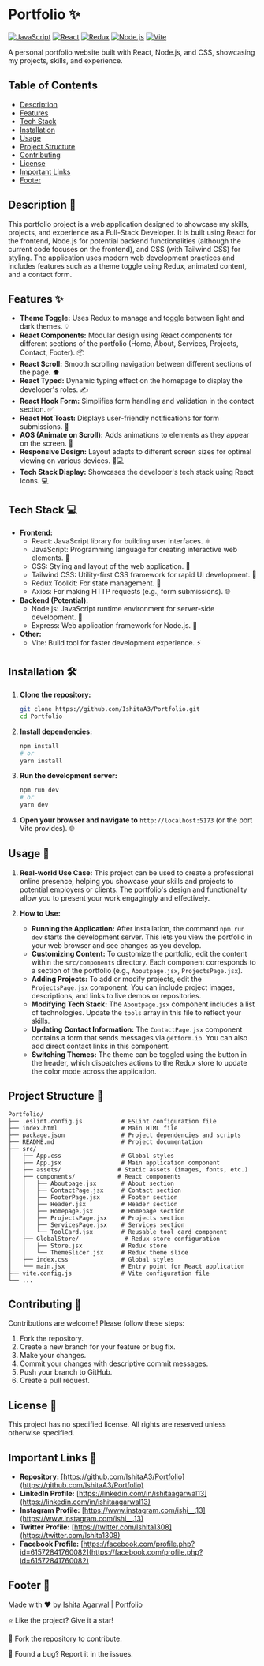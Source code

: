 # Portfolio ✨

[![JavaScript](https://img.shields.io/badge/JavaScript-F7DF1E?style=for-the-badge&logo=javascript&logoColor=black)]()
[![React](https://img.shields.io/badge/React-20232A?style=for-the-badge&logo=react&logoColor=61DAFB)]()
[![Redux](https://img.shields.io/badge/Redux-593D88?style=for-the-badge&logo=redux&logoColor=white)]()
[![Node.js](https://img.shields.io/badge/Node.js-339933?style=for-the-badge&logo=node.js&logoColor=white)]()
[![Vite](https://img.shields.io/badge/Vite-B73BFE?style=for-the-badge&logo=vite&logoColor=FF4949)]()

A personal portfolio website built with React, Node.js, and CSS, showcasing my projects, skills, and experience.

## Table of Contents

- [Description](#description)
- [Features](#features)
- [Tech Stack](#tech-stack)
- [Installation](#installation)
- [Usage](#usage)
- [Project Structure](#project-structure)
- [Contributing](#contributing)
- [License](#license)
- [Important Links](#important-links)
- [Footer](#footer)

## Description 📝

This portfolio project is a web application designed to showcase my skills, projects, and experience as a Full-Stack Developer. It is built using React for the frontend, Node.js for potential backend functionalities (although the current code focuses on the frontend), and CSS (with Tailwind CSS) for styling. The application uses modern web development practices and includes features such as a theme toggle using Redux, animated content, and a contact form.

## Features ✨

- **Theme Toggle:** Uses Redux to manage and toggle between light and dark themes. 💡
- **React Components:** Modular design using React components for different sections of the portfolio (Home, About, Services, Projects, Contact, Footer). 📦
- **React Scroll:** Smooth scrolling navigation between different sections of the page. ⬆️
- **React Typed:** Dynamic typing effect on the homepage to display the developer's roles. ✍️
- **React Hook Form:** Simplifies form handling and validation in the contact section. ✅
- **React Hot Toast:** Displays user-friendly notifications for form submissions. 🍞
- **AOS (Animate on Scroll):** Adds animations to elements as they appear on the screen. 🚀
- **Responsive Design:** Layout adapts to different screen sizes for optimal viewing on various devices. 📱💻
- **Tech Stack Display:** Showcases the developer's tech stack using React Icons. 💻

## Tech Stack 💻

- **Frontend:**
  - React: JavaScript library for building user interfaces. ⚛️
  - JavaScript: Programming language for creating interactive web elements. 📜
  - CSS: Styling and layout of the web application. 🎨
  - Tailwind CSS: Utility-first CSS framework for rapid UI development. 💨
  - Redux Toolkit: For state management. 🧰
  - Axios: For making HTTP requests (e.g., form submissions). 🌐
- **Backend (Potential):**
  - Node.js: JavaScript runtime environment for server-side development. 🚀
  - Express: Web application framework for Node.js. 🚄
- **Other:**
  - Vite: Build tool for faster development experience. ⚡

## Installation 🛠️

1. **Clone the repository:**
   ```bash
   git clone https://github.com/IshitaA3/Portfolio.git
   cd Portfolio
   ```

2. **Install dependencies:**
   ```bash
   npm install
   # or
   yarn install
   ```

3. **Run the development server:**
   ```bash
   npm run dev
   # or
   yarn dev
   ```

4. **Open your browser and navigate to** `http://localhost:5173` (or the port Vite provides). 🌐

## Usage 🚀

1.  **Real-world Use Case:** This project can be used to create a professional online presence, helping you showcase your skills and projects to potential employers or clients. The portfolio's design and functionality allow you to present your work engagingly and effectively.

2.  **How to Use:**
    -  **Running the Application:** After installation, the command `npm run dev` starts the development server. This lets you view the portfolio in your web browser and see changes as you develop.
    -  **Customizing Content:** To customize the portfolio, edit the content within the `src/components` directory. Each component corresponds to a section of the portfolio (e.g., `Aboutpage.jsx`, `ProjectsPage.jsx`).
    -  **Adding Projects:** To add or modify projects, edit the `ProjectsPage.jsx` component. You can include project images, descriptions, and links to live demos or repositories.
    -  **Modifying Tech Stack:** The `Aboutpage.jsx` component includes a list of technologies. Update the `tools` array in this file to reflect your skills.
    -  **Updating Contact Information:** The `ContactPage.jsx` component contains a form that sends messages via `getform.io`. You can also add direct contact links in this component.
    -  **Switching Themes:** The theme can be toggled using the button in the header, which dispatches actions to the Redux store to update the color mode across the application.




## Project Structure 📂

```
Portfolio/
├── .eslint.config.js           # ESLint configuration file
├── index.html                  # Main HTML file
├── package.json                # Project dependencies and scripts
├── README.md                   # Project documentation
├── src/
│   ├── App.css                 # Global styles
│   ├── App.jsx                 # Main application component
│   ├── assets/                # Static assets (images, fonts, etc.)
│   ├── components/            # React components
│   │   ├── Aboutpage.jsx       # About section
│   │   ├── ContactPage.jsx     # Contact section
│   │   ├── FooterPage.jsx      # Footer section
│   │   ├── Header.jsx          # Header section
│   │   ├── Homepage.jsx        # Homepage section
│   │   ├── ProjectsPage.jsx    # Projects section
│   │   ├── ServicesPage.jsx    # Services section
│   │   └── ToolCard.jsx        # Reusable tool card component
│   ├── GlobalStore/             # Redux store configuration
│   │   ├── Store.jsx           # Redux store
│   │   └── ThemeSlicer.jsx     # Redux theme slice
│   ├── index.css               # Global styles
│   └── main.jsx                # Entry point for React application
├── vite.config.js              # Vite configuration file
└── ...
```

## Contributing 🤝

Contributions are welcome! Please follow these steps:

1. Fork the repository.
2. Create a new branch for your feature or bug fix.
3. Make your changes.
4. Commit your changes with descriptive commit messages.
5. Push your branch to GitHub.
6. Create a pull request.

## License 📝

This project has no specified license. All rights are reserved unless otherwise specified.

## Important Links 🔗

- **Repository:** [https://github.com/IshitaA3/Portfolio](https://github.com/IshitaA3/Portfolio)
- **LinkedIn Profile:** [https://linkedin.com/in/ishitaagarwal13](https://linkedin.com/in/ishitaagarwal13)
- **Instagram Profile:** [https://www.instagram.com/ishi__.13](https://www.instagram.com/ishi__.13)
- **Twitter Profile:** [https://twitter.com/Ishita1308](https://twitter.com/Ishita1308)
- **Facebook Profile:** [https://facebook.com/profile.php?id=61572841760082](https://facebook.com/profile.php?id=61572841760082)

## Footer 🚀

Made with ❤️ by [Ishita Agarwal](https://github.com/IshitaA3) | [Portfolio](https://github.com/IshitaA3/Portfolio)

⭐️ Like the project? Give it a star!

🍴 Fork the repository to contribute.

🐛 Found a bug? Report it in the issues.
